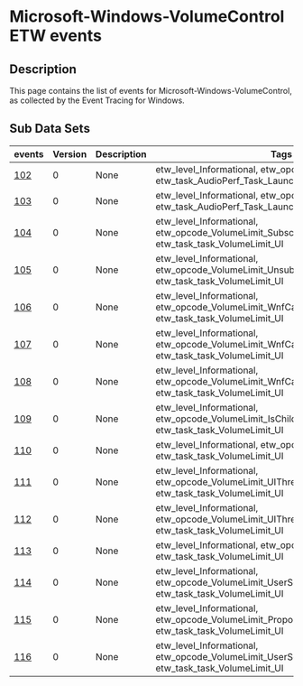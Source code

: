 # Microsoft-Windows-VolumeControl ETW events

## Description
This page contains the list of events for Microsoft-Windows-VolumeControl, as collected by the Event Tracing for Windows.

## Sub Data Sets
|events|Version|Description|Tags|
|---|---|---|---|
|[102](events/event-102.md)|0|None|etw_level_Informational, etw_opcode_Start, etw_task_AudioPerf_Task_LaunchFlyout|
|[103](events/event-103.md)|0|None|etw_level_Informational, etw_opcode_Stop, etw_task_AudioPerf_Task_LaunchFlyout|
|[104](events/event-104.md)|0|None|etw_level_Informational, etw_opcode_VolumeLimit_SubscribeWnf, etw_task_task_VolumeLimit_UI|
|[105](events/event-105.md)|0|None|etw_level_Informational, etw_opcode_VolumeLimit_UnsubscribeWnf, etw_task_task_VolumeLimit_UI|
|[106](events/event-106.md)|0|None|etw_level_Informational, etw_opcode_VolumeLimit_WnfCallback, etw_task_task_VolumeLimit_UI|
|[107](events/event-107.md)|0|None|etw_level_Informational, etw_opcode_VolumeLimit_WnfCallback_Skip, etw_task_task_VolumeLimit_UI|
|[108](events/event-108.md)|0|None|etw_level_Informational, etw_opcode_VolumeLimit_WnfCallback_ScheduleUI, etw_task_task_VolumeLimit_UI|
|[109](events/event-109.md)|0|None|etw_level_Informational, etw_opcode_VolumeLimit_IsChildAccount, etw_task_task_VolumeLimit_UI|
|[110](events/event-110.md)|0|None|etw_level_Informational, etw_opcode_Start, etw_task_task_VolumeLimit_UI|
|[111](events/event-111.md)|0|None|etw_level_Informational, etw_opcode_VolumeLimit_UIThread_PopupWindowFactory, etw_task_task_VolumeLimit_UI|
|[112](events/event-112.md)|0|None|etw_level_Informational, etw_opcode_VolumeLimit_UIThread_PopupUI, etw_task_task_VolumeLimit_UI|
|[113](events/event-113.md)|0|None|etw_level_Informational, etw_opcode_Stop, etw_task_task_VolumeLimit_UI|
|[114](events/event-114.md)|0|None|etw_level_Informational, etw_opcode_VolumeLimit_UserSelection, etw_task_task_VolumeLimit_UI|
|[115](events/event-115.md)|0|None|etw_level_Informational, etw_opcode_VolumeLimit_PropogateToDriver, etw_task_task_VolumeLimit_UI|
|[116](events/event-116.md)|0|None|etw_level_Informational, etw_opcode_VolumeLimit_UserSelectionPropogationResult, etw_task_task_VolumeLimit_UI|
